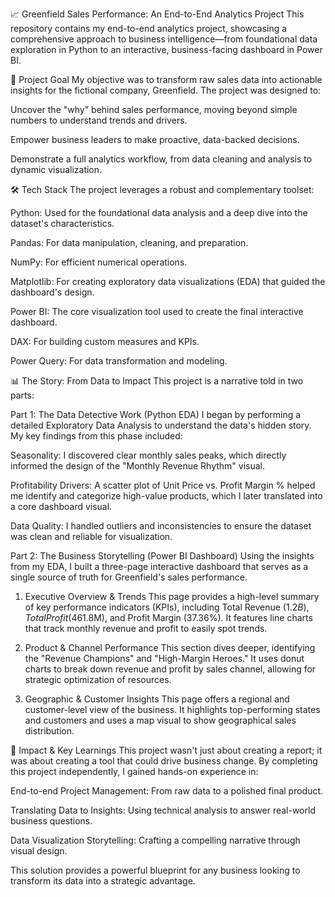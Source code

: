 📈 Greenfield Sales Performance: An End-to-End Analytics Project
This repository contains my end-to-end analytics project, showcasing a comprehensive approach to business intelligence—from foundational data exploration in Python to an interactive, business-facing dashboard in Power BI.

🎯 Project Goal
My objective was to transform raw sales data into actionable insights for the fictional company, Greenfield. The project was designed to:

Uncover the "why" behind sales performance, moving beyond simple numbers to understand trends and drivers.

Empower business leaders to make proactive, data-backed decisions.

Demonstrate a full analytics workflow, from data cleaning and analysis to dynamic visualization.

🛠 Tech Stack
The project leverages a robust and complementary toolset:

Python: Used for the foundational data analysis and a deep dive into the dataset's characteristics.

Pandas: For data manipulation, cleaning, and preparation.

NumPy: For efficient numerical operations.

Matplotlib: For creating exploratory data visualizations (EDA) that guided the dashboard's design.

Power BI: The core visualization tool used to create the final interactive dashboard.

DAX: For building custom measures and KPIs.

Power Query: For data transformation and modeling.

📊 The Story: From Data to Impact
This project is a narrative told in two parts:

Part 1: The Data Detective Work (Python EDA)
I began by performing a detailed Exploratory Data Analysis to understand the data's hidden story. My key findings from this phase included:

Seasonality: I discovered clear monthly sales peaks, which directly informed the design of the "Monthly Revenue Rhythm" visual.

Profitability Drivers: A scatter plot of Unit Price vs. Profit Margin % helped me identify and categorize high-value products, which I later translated into a core dashboard visual.

Data Quality: I handled outliers and inconsistencies to ensure the dataset was clean and reliable for visualization.

Part 2: The Business Storytelling (Power BI Dashboard)
Using the insights from my EDA, I built a three-page interactive dashboard that serves as a single source of truth for Greenfield's sales performance.

1. Executive Overview & Trends
This page provides a high-level summary of key performance indicators (KPIs), including Total Revenue ($1.2B), Total Profit ($461.8M), and Profit Margin (37.36%). It features line charts that track monthly revenue and profit to easily spot trends.

2. Product & Channel Performance
This section dives deeper, identifying the "Revenue Champions" and "High-Margin Heroes." It uses donut charts to break down revenue and profit by sales channel, allowing for strategic optimization of resources.

3. Geographic & Customer Insights
This page offers a regional and customer-level view of the business. It highlights top-performing states and customers and uses a map visual to show geographical sales distribution.

🚀 Impact & Key Learnings
This project wasn't just about creating a report; it was about creating a tool that could drive business change. By completing this project independently, I gained hands-on experience in:

End-to-end Project Management: From raw data to a polished final product.

Translating Data to Insights: Using technical analysis to answer real-world business questions.

Data Visualization Storytelling: Crafting a compelling narrative through visual design.

This solution provides a powerful blueprint for any business looking to transform its data into a strategic advantage.
